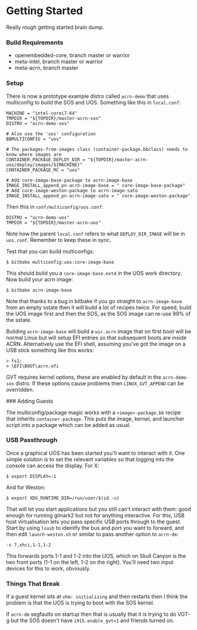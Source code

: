 # Getting Started

Really rough getting started brain dump.

### Build Requirements

* openembedded-core, branch master or warrior
* meta-intel, branch master or warrior
* meta-acrn, branch master

### Setup

There is now a prototype example distro called `acrn-demo` that uses multiconfig to build the SOS and UOS. Something like this in `local.conf`:

```
MACHINE = "intel-corei7-64"
TMPDIR = "${TOPDIR}/master-acrn-sos"
DISTRO = "acrn-demo-sos"

# Also use the 'uos' configuration
BBMULTICONFIG = "uos"

# The packages-from-images class (container-package.bbclass) needs to know where images are
CONTAINER_PACKAGE_DEPLOY_DIR = "${TOPDIR}/master-acrn-uos/deploy/images/${MACHINE}"
CONTAINER_PACKAGE_MC = "uos"

# Add core-image-base-package to acrn-image-base
IMAGE_INSTALL_append_pn-acrn-image-base = " core-image-base-package"
# Add core-image-weston-package to acrn-image-sato
IMAGE_INSTALL_append_pn-acrn-image-sato = " core-image-weston-package"
```

Then this in `conf/multiconfig/uos.conf`:

```
DISTRO = "acrn-demo-uos"
TMPDIR = "${TOPDIR}/master-acrn-uos"
```

Note how the parent `local.conf` refers to what `DEPLOY_DIR_IMAGE` will be in `uos.conf`.  Remember to keep these in sync.

Test that you can build multiconfigs:

```
$ bitbake multiconfig:uos:core-image-base
```

This should build you a `core-image-base.ext4` in the UOS work directory. Now build your acrn image:

```
$ bitbake acrn-image-base
```

Note that thanks to a bug in bitbake if you go straight to `acrn-image-base` from an empty sstate then it will build a lot of recipes twice.  For speed, build the UOS image first and then the SOS, as the SOS image can re-use 99% of the sstate.

Building `acrn-image-base` will build a `wic.acrn` image that on first boot will be normal Linux but will setup EFI entries so that subsequent boots are inside ACRN. Alternatively use the EFI shell, assuming you've got the image on a USB stick something like this works:

```
> fs1:
> \EFI\BOOT\acrn.efi
```

GVT requires kernel options, these are enabled by default in the `acrn-demo-sos` distro. If these options cause problems then `LINUX_GVT_APPEND` can be overridden.

### Adding Guests

The multiconfig/package magic works with a `<image>-package.bb` recipe that inherits `container-package`. This puts the image, kernel, and launcher script into a package which can be added as usual.

### USB Passthrough

Once a graphical UOS has been started you'll want to interact with it.  One simple solution is to set the relevant variables so that logging into the console can access the display.  For X:

```
$ export DISPLAY=:1
```

And for Weston:

```
$ export XDG_RUNTIME_DIR=/run/user/$(id -u)
```

That will let you start applications but you still can't interact with them: good enough for running glmark2 but not for anything interactive.  For this, USB host virtualisation lets you pass specific USB ports through to the guest.  Start by using `lsusb` to identify the bus and port you want to forward, and then edit `launch-weston.sh` or similar to pass another option to `acrn-dm`:

```
-s 7,xhci,1-1,1-2
```

This forwards ports 1-1 and 1-2 into the UOS, which on Skull Canyon is the two front ports (1-1 on the left, 1-2 on the right).  You'll need two input devices for this to work, obviously.

### Things That Break

If a guest kernel sits at `vhm: initializing` and then restarts then I think the problem is that the UOS is trying to boot with the SOS kernel.

If `acrn-dm` segfaults on startup then that is usually that it is trying to do VGT-g but the SOS doesn't have `i915.enable_gvt=1` and friends turned on.
